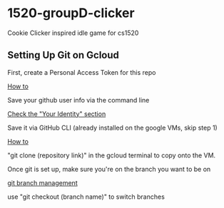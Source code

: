 # 1520-groupD-clicker
Cookie Clicker inspired idle game for cs1520

## Setting Up Git on Gcloud

First, create a Personal Access Token for this repo

[How to](https://docs.github.com/en/authentication/keeping-your-account-and-data-secure/creating-a-personal-access-token)

Save your github user info via the command line

[Check the "Your Identity" section](https://git-scm.com/book/en/v2/Getting-Started-First-Time-Git-Setup)

Save it via GitHub CLI (already installed on the google VMs, skip step 1)

[How to](https://docs.github.com/en/get-started/getting-started-with-git/caching-your-github-credentials-in-git)

"git clone (repository link)" in the gcloud terminal to copy onto the VM.

Once git is set up, make sure you're on the branch you want to be on

[git branch management](https://stackoverflow.com/questions/42820840/how-to-push-changes-to-branch)

use "git checkout (branch name)" to switch branches
